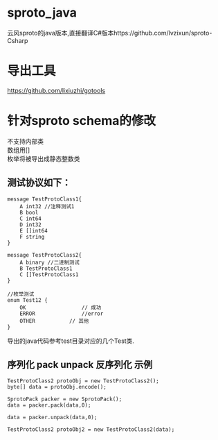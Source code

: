 # sproto_java
云风sproto的java版本,直接翻译C#版本https://github.com/lvzixun/sproto-Csharp

# 导出工具   
https://github.com/lixiuzhi/gotools

# 针对sproto schema的修改
不支持内部类   
数组用[]    
枚举将被导出成静态整数类    
## 测试协议如下：
```
message TestProtoClass1{
    A int32 //注释测试1
    B bool
    C int64
    D int32
    E []int64
    F string
}

message TestProtoClass2{
    A binary //二进制测试
    B TestProtoClass1
    C []TestProtoClass1
}

//枚举测试
enum Test12 {
	OK					// 成功
	ERROR			    //error
    OTHER			// 其他
}
```
导出的java代码参考test目录对应的几个Test类.

## 序列化 pack unpack 反序列化 示例
```  
TestProtoClass2 protoObj = new TestProtoClass2();
byte[] data = protoObj.encode();

SprotoPack packer = new SprotoPack();
data = packer.pack(data,0);

data = packer.unpack(data,0);

TestProtoClass2 protoObj2 = new TestProtoClass2(data);
```
